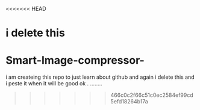 <<<<<<< HEAD
# i delete this 
# Smart-Image-compressor-
i am createing this repo to just learn about github and again i delete this and i peste it when it will be good ok . ........ 
>>>>>>> 466c0c2f66c51c0ec2584ef99cd5efd18264b17a
